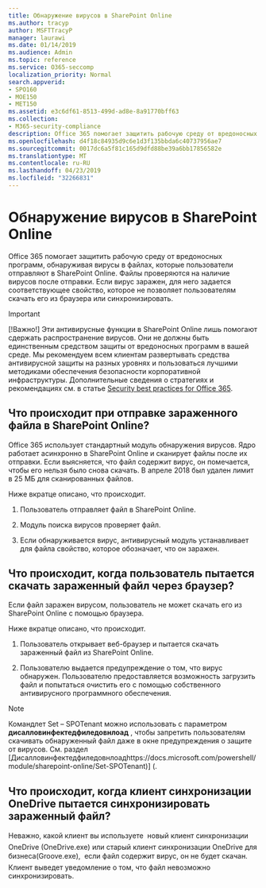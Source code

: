 ```yaml
---
title: Обнаружение вирусов в SharePoint Online
ms.author: tracyp
author: MSFTTracyP
manager: laurawi
ms.date: 01/14/2019
ms.audience: Admin
ms.topic: reference
ms.service: O365-seccomp
localization_priority: Normal
search.appverid:
- SPO160
- MOE150
- MET150
ms.assetid: e3c6df61-8513-499d-ad8e-8a91770bff63
ms.collection:
- M365-security-compliance
description: Office 365 помогает защитить рабочую среду от вредоносных программ, обнаруживая вирусы в файлах, которые пользователи отправляют в SharePoint Online. Файлы проверяются на наличие вирусов после отправки. Если вирус заражен, для него задается соответствующее свойство, которое не позволяет пользователям скачать его из браузера или синхронизировать.
ms.openlocfilehash: d4f18c84935d9c6e1d3f135bbda6c40737956ae7
ms.sourcegitcommit: 0017dc6a5f81c165d9dfd88be39a6bb17856582e
ms.translationtype: MT
ms.contentlocale: ru-RU
ms.lasthandoff: 04/23/2019
ms.locfileid: "32266831"
---
```

# <a name="virus-detection-in-sharepoint-online"></a>Обнаружение вирусов в SharePoint Online

Office 365 помогает защитить рабочую среду от вредоносных программ, обнаруживая вирусы в файлах, которые пользователи отправляют в SharePoint Online. Файлы проверяются на наличие вирусов после отправки. Если вирус заражен, для него задается соответствующее свойство, которое не позволяет пользователям скачать его из браузера или синхронизировать.
  
> [!IMPORTANT]
> [!Важно!] Эти антивирусные функции в SharePoint Online лишь помогают сдержать распространение вирусов. Они не должны быть единственным средством защиты от вредоносных программ в вашей среде. Мы рекомендуем всем клиентам развертывать средства антивирусной защиты на разных уровнях и пользоваться лучшими методиками обеспечения безопасности корпоративной инфраструктуры. Дополнительные сведения о стратегиях и рекомендациях см. в статье [Security best practices for Office 365](security-best-practices.md). 
  
## <a name="what-happens-when-an-infected-file-is-uploaded-to-sharepoint-online"></a>Что происходит при отправке зараженного файла в SharePoint Online?

Office 365 использует стандартный модуль обнаружения вирусов. Ядро работает асинхронно в SharePoint Online и сканирует файлы после их отправки. Если выясняется, что файл содержит вирус, он помечается, чтобы его нельзя было снова скачать. В апреле 2018 был удален лимит в 25 МБ для сканированных файлов.
  
Ниже вкратце описано, что происходит.
  
1. Пользователь отправляет файл в SharePoint Online.
    
2. Модуль поиска вирусов проверяет файл.
    
3. Если обнаруживается вирус, антивирусный модуль устанавливает для файла свойство, которое обозначает, что он заражен.
    
## <a name="what-happens-when-a-user-tries-to-download-an-infected-file-by-using-the-browser"></a>Что происходит, когда пользователь пытается скачать зараженный файл через браузер?

Если файл заражен вирусом, пользователь не может скачать его из SharePoint Online с помощью браузера.
  
Ниже вкратце описано, что происходит.
  
1. Пользователь открывает веб-браузер и пытается скачать зараженный файл из SharePoint Online.
    
2. Пользователю выдается предупреждение о том, что вирус обнаружен. Пользователю предоставляется возможность загрузить файл и попытаться очистить его с помощью собственного антивирусного программного обеспечения.

> [!NOTE]
> Командлет Set – SPOTenant можно использовать с параметром **дисалловинфектедфиледовнлоад** , чтобы запретить пользователям скачивать обнаруженный файл даже в окне предупреждения о защите от вирусов. См. раздел [Дисалловинфектедфиледовнлоадhttps://docs.microsoft.com/powershell/module/sharepoint-online/Set-SPOTenant)] (.
    
## <a name="what-happens-when-the-onedrive-sync-client-tries-to-sync-an-infected-file"></a>Что происходит, когда клиент синхронизации OneDrive пытается синхронизировать зараженный файл?

Неважно, какой клиент вы используете  новый клиент синхронизации OneDrive (OneDrive.exe) или старый клиент синхронизации OneDrive для бизнеса(Groove.exe),  если файл содержит вирус, он не будет скачан. Клиент выведет уведомление о том, что файл невозможно синхронизировать.
  


